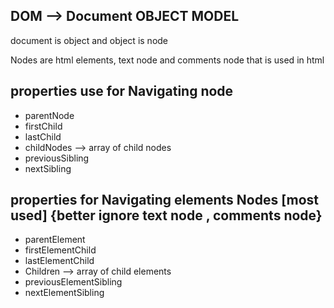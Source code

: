 ## DOM --> Document OBJECT MODEL

document is object and object is node

Nodes are html elements, text node and comments node
that is used in html

## properties use for Navigating node

* parentNode  
* firstChild  
* lastChild  
* childNodes --> array of child nodes  
* previousSibling  
* nextSibling  

## properties for Navigating elements Nodes [most used] {better ignore text node , comments node}

* parentElement  
* firstElementChild  
* lastElementChild  
* Children --> array of child elements  
* previousElementSibling  
* nextElementSibling  

